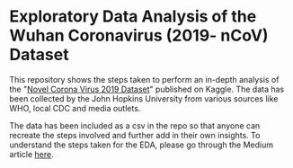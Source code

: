 # Exploratory Data Analysis of the Wuhan Coronavirus (2019- nCoV) Dataset

This repository shows the steps taken to perform an in-depth analysis of the "[Novel Corona Virus 2019 Dataset](https://www.kaggle.com/sudalairajkumar/novel-corona-virus-2019-dataset)" published on Kaggle. The data has been collected by the John Hopkins University from various sources like WHO, local CDC and media outlets. 

The data has been included as a csv in the repo so that anyone can recreate the steps involved and further add in their own insights. To understand the steps taken for the EDA, please go through the Medium article [here](https://medium.com/p/4d1110446478/edit).
